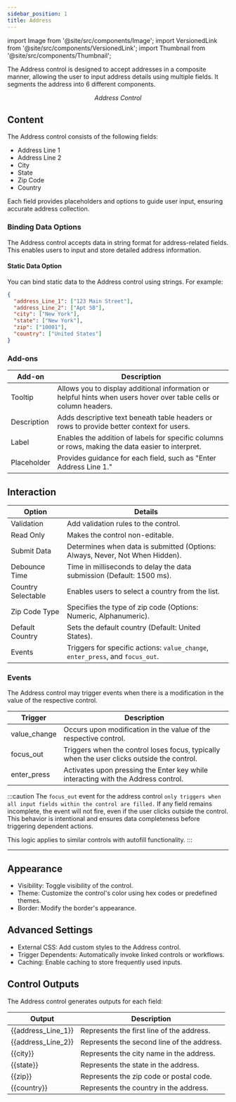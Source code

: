 ```yaml
---
sidebar_position: 1
title: Address
---
```


import Image from '@site/src/components/Image';
import VersionedLink from '@site/src/components/VersionedLink';
import Thumbnail from '@site/src/components/Thumbnail';

The Address control is designed to accept addresses in a composite manner, allowing the user to input address details using multiple fields. It segments the address into 6 different components.

<figure>
  <Thumbnail src="/img/reference/controls/address/preview.jpeg" alt="Address Control" />
  <figcaption align="center"><i>Address Control</i></figcaption>
</figure>


## Content

The Address control consists of the following fields:

- Address Line 1
- Address Line 2
- City
- State
- Zip Code
- Country

Each field provides placeholders and options to guide user input, ensuring accurate address collection.

### Binding Data Options

The Address control accepts data in string format for address-related fields. This enables users to input and store detailed address information.

#### Static Data Option

You can bind static data to the Address control using strings. For example:

```json
{
  "address_Line_1": ["123 Main Street"],
  "address_Line_2": ["Apt 5B"],
  "city": ["New York"],
  "state": ["New York"],
  "zip": ["10001"],
  "country": ["United States"]
}
```

### Add-ons


| Add-on                         | Description                                                                                                                                                                   |
|--------------------------------|-------------------------------------------------------------------------------------------------------------------------------------------------------------------------------|
| Tooltip                    | Allows you to display additional information or helpful hints when users hover over table cells or column headers.                                                             |
| Description                | Adds descriptive text beneath table headers or rows to provide better context for users.                                                                                      |
| Label                      | Enables the addition of labels for specific columns or rows, making the data easier to interpret.                                                                             |
|   Placeholder | Provides guidance for each field, such as "Enter Address Line 1." |



## Interaction

<figure>
  <Thumbnail src="/img/reference/controls/address/interaction.jpg" alt="Address Control" />
</figure>


| Option            | Details                                                                                 |
|-----------------------|---------------------------------------------------------------------------------------------|
| Validation        | Add validation rules to the control.                                                       |
| Read Only         | Makes the control non-editable.                                                            |
| Submit Data       | Determines when data is submitted (Options: Always, Never, Not When Hidden).                                        |
| Debounce Time     | Time in milliseconds to delay the data submission (Default: 1500 ms).                      |
| Country Selectable| Enables users to select a country from the list.                                           |
| Zip Code Type     | Specifies the type of zip code (Options: Numeric, Alphanumeric).                                         |
| Default Country   | Sets the default country (Default: United States).                                         |
| Events            | Triggers for specific actions: `value_change`, `enter_press`, and `focus_out`.                  |

### Events

The Address control may trigger events when there is a modification in the value of the respective control.

| Trigger      | Description                                                                                      |
|--------------|----------------------------------------------------------------------------------------------|
| value_change | Occurs upon modification in the value of the respective control.                              |
| focus_out    | Triggers when the control loses focus, typically when the user clicks outside the control.   |
| enter_press  | Activates upon pressing the Enter key while interacting with the Address control.          |


:::caution
The `focus_out` event for the address control `only triggers when all input fields within the control are filled.` If any field remains incomplete, the event will not fire, even if the user clicks outside the control. This behavior is intentional and ensures data completeness before triggering dependent actions.  
 
 This logic applies to similar controls with autofill functionality.
:::

---

<figure>
  <Thumbnail src="/img/reference/controls/address/app-adv.jpg" alt="Address Control" />
</figure>

## Appearance

- Visibility: Toggle visibility of the control.
- Theme: Customize the control's color using hex codes or predefined themes.
- Border: Modify the border's appearance.

## Advanced Settings

- External CSS: Add custom styles to the Address control.
- Trigger Dependents: Automatically invoke linked controls or workflows.
- Caching: Enable caching to store frequently used inputs.

## Control Outputs

The Address control generates outputs for each field:

| Output               | Description                                      |
|----------------------|--------------------------------------------------|
| {{address_Line_1}}   | Represents the first line of the address.        |
| {{address_Line_2}}   | Represents the second line of the address.       |
| {{city}}             | Represents the city name in the address.         |
| {{state}}            | Represents the state in the address.             |
| {{zip}}              | Represents the zip code or postal code.          |
| {{country}}          | Represents the country in the address.           |

